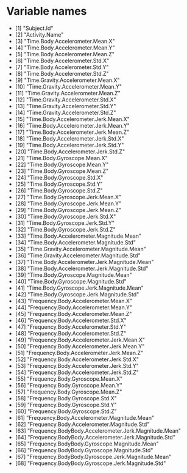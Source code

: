 # Variable names

* [1] "Subject.Id"
* [2] "Activity.Name"
* [3] "Time.Body.Accelerometer.Mean.X"
* [4] "Time.Body.Accelerometer.Mean.Y"
* [5] "Time.Body.Accelerometer.Mean.Z"
* [6] "Time.Body.Accelerometer.Std.X"
* [7] "Time.Body.Accelerometer.Std.Y"
* [8] "Time.Body.Accelerometer.Std.Z"
* [9] "Time.Gravity.Accelerometer.Mean.X"
* [10] "Time.Gravity.Accelerometer.Mean.Y"
* [11] "Time.Gravity.Accelerometer.Mean.Z"
* [12] "Time.Gravity.Accelerometer.Std.X"
* [13] "Time.Gravity.Accelerometer.Std.Y"
* [14] "Time.Gravity.Accelerometer.Std.Z"
* [15] "Time.Body.Accelerometer.Jerk.Mean.X"
* [16] "Time.Body.Accelerometer.Jerk.Mean.Y"
* [17] "Time.Body.Accelerometer.Jerk.Mean.Z"
* [18] "Time.Body.Accelerometer.Jerk.Std.X"
* [19] "Time.Body.Accelerometer.Jerk.Std.Y"
* [20] "Time.Body.Accelerometer.Jerk.Std.Z"
* [21] "Time.Body.Gyroscope.Mean.X"
* [22] "Time.Body.Gyroscope.Mean.Y"
* [23] "Time.Body.Gyroscope.Mean.Z"
* [24] "Time.Body.Gyroscope.Std.X"
* [25] "Time.Body.Gyroscope.Std.Y"
* [26] "Time.Body.Gyroscope.Std.Z"
* [27] "Time.Body.Gyroscope.Jerk.Mean.X"
* [28] "Time.Body.Gyroscope.Jerk.Mean.Y"
* [29] "Time.Body.Gyroscope.Jerk.Mean.Z"
* [30] "Time.Body.Gyroscope.Jerk.Std.X"
* [31] "Time.Body.Gyroscope.Jerk.Std.Y"
* [32] "Time.Body.Gyroscope.Jerk.Std.Z"
* [33] "Time.Body.Accelerometer.Magnitude.Mean"
* [34] "Time.Body.Accelerometer.Magnitude.Std"
* [35] "Time.Gravity.Accelerometer.Magnitude.Mean"
* [36] "Time.Gravity.Accelerometer.Magnitude.Std"
* [37] "Time.Body.Accelerometer.Jerk.Magnitude.Mean"
* [38] "Time.Body.Accelerometer.Jerk.Magnitude.Std"
* [39] "Time.Body.Gyroscope.Magnitude.Mean"
* [40] "Time.Body.Gyroscope.Magnitude.Std"
* [41] "Time.Body.Gyroscope.Jerk.Magnitude.Mean"
* [42] "Time.Body.Gyroscope.Jerk.Magnitude.Std"
* [43] "Frequency.Body.Accelerometer.Mean.X"
* [44] "Frequency.Body.Accelerometer.Mean.Y"
* [45] "Frequency.Body.Accelerometer.Mean.Z"
* [46] "Frequency.Body.Accelerometer.Std.X"
* [47] "Frequency.Body.Accelerometer.Std.Y"
* [48] "Frequency.Body.Accelerometer.Std.Z"
* [49] "Frequency.Body.Accelerometer.Jerk.Mean.X"
* [50] "Frequency.Body.Accelerometer.Jerk.Mean.Y"
* [51] "Frequency.Body.Accelerometer.Jerk.Mean.Z"
* [52] "Frequency.Body.Accelerometer.Jerk.Std.X"
* [53] "Frequency.Body.Accelerometer.Jerk.Std.Y"
* [54] "Frequency.Body.Accelerometer.Jerk.Std.Z"
* [55] "Frequency.Body.Gyroscope.Mean.X"
* [56] "Frequency.Body.Gyroscope.Mean.Y"
* [57] "Frequency.Body.Gyroscope.Mean.Z"
* [58] "Frequency.Body.Gyroscope.Std.X"
* [59] "Frequency.Body.Gyroscope.Std.Y"
* [60] "Frequency.Body.Gyroscope.Std.Z"
* [61] "Frequency.Body.Accelerometer.Magnitude.Mean"
* [62] "Frequency.Body.Accelerometer.Magnitude.Std"
* [63] "Frequency.BodyBody.Accelerometer.Jerk.Magnitude.Mean"
* [64] "Frequency.BodyBody.Accelerometer.Jerk.Magnitude.Std"
* [65] "Frequency.BodyBody.Gyroscope.Magnitude.Mean"
* [66] "Frequency.BodyBody.Gyroscope.Magnitude.Std"
* [67] "Frequency.BodyBody.Gyroscope.Jerk.Magnitude.Mean"
* [68] "Frequency.BodyBody.Gyroscope.Jerk.Magnitude.Std"



